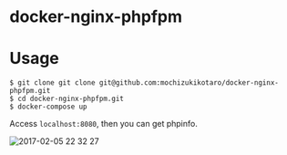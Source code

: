 # docker-nginx-phpfpm

# Usage

```
$ git clone git clone git@github.com:mochizukikotaro/docker-nginx-phpfpm.git
$ cd docker-nginx-phpfpm.git
$ docker-compose up
```

Access `localhost:8080`, then you can get phpinfo. 


![2017-02-05 22 32 27](https://cloud.githubusercontent.com/assets/7911481/22626536/087ded2e-ebf3-11e6-8276-f31ac71ae05a.png)

